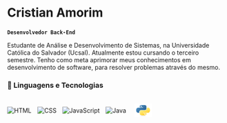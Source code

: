 # Cristian Amorim

**`Desenvolvedor Back-End`**

Estudante de Análise e Desenvolvimento de Sistemas, na Universidade Católica do Salvador (Ucsal). Atualmente estou cursando o terceiro semestre. Tenho como meta aprimorar meus conhecimentos em desenvolvimento de software, para resolver problemas através do mesmo.

### 🤖 Linguagens e Tecnologias
<div style="display: inline_block"><br>
    <img 
        align="center" 
        alt="HTML"
        title="HTML" 
        height="30px"
        width="40px" 
        style="padding-right: 10px;" 
        src="https://cdn.jsdelivr.net/gh/devicons/devicon@latest/icons/html5/html5-original.svg" 
    />
    <img 
        align="center" 
        alt="CSS" 
        title="CSS"
        height="30px"
        width="40px" 
        style="padding-right: 10px;" 
        src="https://cdn.jsdelivr.net/gh/devicons/devicon@latest/icons/css3/css3-original.svg" 
    />
    <img 
        align="center" 
        alt="JavaScript" 
        title="JavaScript"
        height="30px"
        width="40px" 
        style="padding-right: 10px;" 
        src="https://cdn.jsdelivr.net/gh/devicons/devicon@latest/icons/javascript/javascript-original.svg" 
    />
    <img 
        align="center" 
        alt="Java"
        title="Java" 
        height="30px"
        width="40px" 
        style="padding-right: 15px;" 
    src="https://cdn.jsdelivr.net/gh/devicons/devicon@latest/icons/java/java-original-wordmark.svg" 
    />
    <img align="center" 
        alt="Rafa-Python" 
        height="30px" 
        width="40px" 
        src="https://raw.githubusercontent.com/devicons/devicon/master/icons/python/python-original.svg">
    <br/>
    <br/>
</div>
